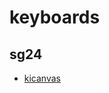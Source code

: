 # keyboards

## sg24

* [kicanvas](https://kicanvas.org/?github=https%3A%2F%2Fgithub.com%2Fsago35%2Fkeyboards%2Ftree%2Fmain%2Fsg24%2Fsg24)
